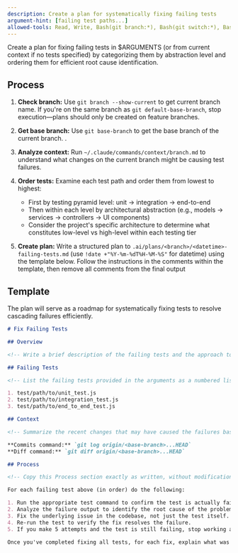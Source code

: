 ```yaml
---
description: Create a plan for systematically fixing failing tests
argument-hint: [failing test paths...]
allowed-tools: Read, Write, Bash(git branch:*), Bash(git switch:*), Bash(git base-branch:*), Bash(git default-base-branch:*), Bash(date:*)
---
```


Create a plan for fixing failing tests in $ARGUMENTS (or from current context if no tests specified) by categorizing them by abstraction level and ordering them for efficient root cause identification.

## Process

1. **Check branch:** Use `git branch --show-current` to get current branch name. If you're on the same branch as `git default-base-branch`, stop execution—plans should only be created on feature branches.

2. **Get base branch:** Use `git base-branch` to get the base branch of the current branch.
   .
3. **Analyze context:** Run `~/.claude/commands/context/branch.md` to understand what changes on the current branch might be causing test failures.

4. **Order tests:** Examine each test path and order them from lowest to highest:
   - First by testing pyramid level: unit → integration → end-to-end
   - Then within each level by architectural abstraction (e.g., models → services → controllers → UI components)
   - Consider the project's specific architecture to determine what constitutes low-level vs high-level within each testing tier

5. **Create plan:** Write a structured plan to `.ai/plans/<branch>/<datetime>-failing-tests.md` (use `!date +"%Y-%m-%dT%H-%M-%S"` for datetime) using the template below. Follow the instructions in the comments within the template, then remove all comments from the final output

## Template

The plan will serve as a roadmap for systematically fixing tests to resolve cascading failures efficiently.

```markdown
# Fix Failing Tests

## Overview

<!-- Write a brief description of the failing tests and the approach to fix them systematically. -->

## Failing Tests

<!-- List the failing tests provided in the arguments as a numbered list, ordered by abstraction level (lowest to highest). Output only the test file paths with numbers—no subsections or abstraction labels. Fixing lower-level tests may resolve higher-level test failures. -->

1. test/path/to/unit_test.js
2. test/path/to/integration_test.js
3. test/path/to/end_to_end_test.js

## Context

<!-- Summarize the recent changes that may have caused the failures based on git log and diff output. In addition, copy the commands below, replacing <base-branch> with the actual base branch name. -->

**Commits command:** `git log origin/<base-branch>...HEAD`
**Diff command:** `git diff origin/<base-branch>...HEAD`

## Process

<!-- Copy this Process section exactly as written, without modification: -->

For each failing test above (in order) do the following:

1. Run the appropriate test command to confirm the test is actually failing.
2. Analyze the failure output to identify the root cause of the problem.
3. Fix the underlying issue in the codebase, not just the test itself.
4. Re-run the test to verify the fix resolves the failure.
5. If you make 5 attempts and the test is still failing, stop working and escalate to the user.

Once you've completed fixing all tests, for each fix, explain what was failing, what the underlying problem was, and how you fixed it.
```
